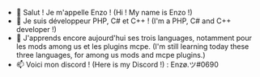 - 👋 Salut ! Je m'appelle Enzo ! (Hi ! My name is Enzo !)
- 👀 Je suis développeur PHP, C# et C++ ! (I'm a PHP, C# and C++ developer !)
- 🌱 J'apprends encore aujourd'hui ses trois languages, notamment pour les mods among us et les plugins mcpe. (I'm still learning today these three languages, for among us mods and mcpe plugins.)
- 📫 Voici mon discord ! (Here is my Discord !) : Enzø.ツ#0690

<!---
Nya-Enzo/Nya-Enzo is a ✨ special ✨ repository because its `README.md` (this file) appears on your GitHub profile.
You can click the Preview link to take a look at your changes.
--->
